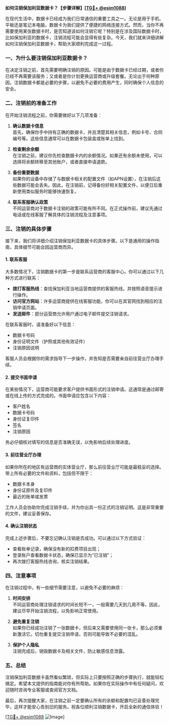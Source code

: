 **如何注销保加利亚数据卡？【步骤详解】[[TG💪+ @esim1088](https://t.me/s/esim1088)]**

在现代生活中，数据卡已经成为我们日常通信的重要工具之一。无论是用于手机、平板还是笔记本电脑，数据卡为我们提供了便捷的网络连接方式。然而，当你不再需要使用某张数据卡时，是否知道该如何注销它呢？特别是在涉及国际数据卡时，比如保加利亚的数据卡，注销流程可能会显得有些复杂。今天，我们就来详细讲解如何注销保加利亚数据卡，帮助大家顺利完成这一过程。

### **一、为什么要注销保加利亚数据卡？**

在决定注销之前，首先需要明确注销的原因。可能是由于数据卡已经过期，或者你已经不再需要该服务；又或者是你计划更换运营商或升级套餐。无论出于何种原因，注销数据卡都是必要的步骤，以避免不必要的费用产生，同时确保个人信息的安全。

### **二、注销前的准备工作**

在开始注销流程之前，你需要做好以下几项准备：

1. **确认数据卡信息**  
   首先，确保你手中持有正确的数据卡，并且清楚其相关信息，例如卡号、合同编号等。这些信息通常可以在数据卡包装盒或账单上找到。

2. **检查剩余余额**  
   在注销之前，建议你先检查数据卡内的余额情况。如果还有余额未使用，可以选择将余额转移至其他账户，或者直接申请退款。

3. **备份重要数据**  
   如果你的设备中存储了与数据卡相关的配置文件（如APN设置），在注销后这些数据可能会丢失。因此，在注销前，记得备份好相关配置文件，以便日后重新使用类似服务时能够快速恢复。

4. **联系客服确认政策**  
   不同运营商对于数据卡注销的政策可能有所不同。在正式操作前，建议先通过电话或在线客服了解具体的注销流程及注意事项。

### **三、注销的具体步骤**

接下来，我们将详细介绍注销保加利亚数据卡的具体步骤。以下是通用的操作指南，具体细节可能会因运营商而异。

#### **1. 联系客服**

大多数情况下，注销数据卡的第一步是联系运营商的客服中心。你可以通过以下几种方式进行联系：

- **拨打客服热线**：查找保加利亚当地运营商提供的客服热线，并按照语音提示进行操作。
- **访问官方网站**：许多运营商提供在线客服功能，你可以在其官网找到相应的注销申请页面。
- **发送邮件**：部分运营商允许用户通过电子邮件提交注销请求。

在联系客服时，请准备好以下信息：
- 数据卡号码
- 身份证明文件（护照或其他有效证件）
- 注销原因说明

客服人员会根据你的需求指导下一步操作，并告知是否需要亲自前往营业厅办理手续。

#### **2. 提交书面申请**

在某些情况下，运营商可能要求客户提供书面形式的注销申请。这通常是通过邮寄或在线上传的方式完成的。书面申请应包含以下内容：
- 客户姓名
- 数据卡号码
- 身份证复印件
- 签名
- 注销原因

务必仔细核对填写的信息是否准确无误，以免影响后续处理进度。

#### **3. 前往营业厅办理**

如果你所在的地区有运营商的实体营业厅，那么前往营业厅可能是最稳妥的选择。带上所有必要的文件和资料，包括但不限于：
- 数据卡本身
- 身份证原件及复印件
- 最近的账单或发票

工作人员会协助你完成注销手续，并为你出具一份正式的注销证明。这是非常重要的文件，建议妥善保存。

#### **4. 确认注销状态**

完成上述步骤后，不要忘记确认注销是否成功。可以通过以下方式验证：
- 查看账单记录，确保没有新的扣费项目出现；
- 登录账户查看数据卡状态，确保已显示为“已注销”；
- 再次拨打客服热线咨询，核实注销结果。

### **四、注意事项**

在注销过程中，有一些细节需要注意，以避免不必要的麻烦：

1. **时间安排**  
   不同运营商处理注销请求的时间长短不一，一般需要几天到几周不等。因此，建议尽早开始注销流程，以免影响正常使用。

2. **避免重复注销**  
   如果你已经成功注销了一张数据卡，但后来又需要使用同一张卡，那么必须重新激活它。切勿重复提交注销申请，否则可能导致不必要的混乱。

3. **保护个人隐私**  
   注销完成后，销毁数据卡及相关文件，防止敏感信息泄露。

### **五、总结**

注销保加利亚数据卡虽然看似繁琐，但实际上只要按照正确的步骤执行，就能轻松搞定。希望本文提供的指南能对你有所帮助。如果你在实际操作中有任何疑问，欢迎随时咨询专业客服或查阅官方文档。

最后，再次提醒大家，在注销之前一定要确认所有的余额和配置均已妥善处理完毕，这样才能安心告别旧的服务。祝各位顺利注销数据卡，开启全新的通信体验！

[[TG💪+ @esim1088](https://t.me/s/esim1088) ![Image](https://i.postimg.cc/4NQfJmqS/Snipaste-2025-05-13-00-14-12.png)]